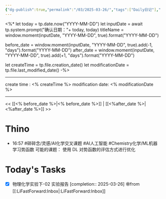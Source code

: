 ```yaml
---
{"dg-publish":true,"permalink":"/03/2025-03-26/","tags":["Daily日记"],"noteIcon":"","created":"2025-01-31T00:35","updated":"2025-07-01T13:38"}
---
```


<%*
let today = tp.date.now("YYYY-MM-DD")
let inputDate = await tp.system.prompt("确认日期："+ today, today)
titleName = window.moment(inputDate, "YYYY-MM-DD", true).format("YYYY-MM-DD")

before_date = window.moment(inputDate, "YYYY-MM-DD", true).add(-1, "days").format("YYYY-MM-DD")
after_date = window.moment(inputDate, "YYYY-MM-DD", true).add(+1, "days").format("YYYY-MM-DD")

let createTime = tp.file.creation_date()
let modificationDate = tp.file.last_modified_date()
-%>


---
create time : <% createTime %>
modification date: <% modificationDate %>

---

<< [[<% before_date %>\|<% before_date %>]]  |  [[<%after_date %>\|<%after_date %>]]  >>

# Thino
- 16:57 
    #碎碎念/灵感/AI化学交叉课题 
    #AI人工智能 
    #Chemistry化学/ML机器学习势函数
    可能的课题：
    使用 DL 对势函数的评估方式进行优化 

# Today's Tasks

- [x] 物理化学实验下-02 实验报告  [completion:: 2025-03-26] 🕸️from [[:LiFastForward:Inbox\|:LiFastForward:Inbox]]
